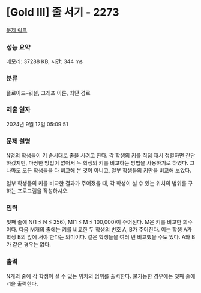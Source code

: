 # [Gold III] 줄 서기 - 2273 

[문제 링크](https://www.acmicpc.net/problem/2273) 

### 성능 요약

메모리: 37288 KB, 시간: 344 ms

### 분류

플로이드–워셜, 그래프 이론, 최단 경로

### 제출 일자

2024년 9월 12일 05:09:51

### 문제 설명

<p>N명의 학생들이 키 순서대로 줄을 서려고 한다. 각 학생의 키를 직접 재서 정렬하면 간단하겠지만, 마땅한 방법이 없어서 두 학생의 키를 비교하는 방법을 사용하기로 하였다. 그나마도 모든 학생들을 다 비교해 본 것이 아니고, 일부 학생들의 키만을 비교해 보았다.</p>

<p>일부 학생들의 키를 비교한 결과가 주어졌을 때, 각 학생이 설 수 있는 위치의 범위를 구하는 프로그램을 작성하시오.</p>

### 입력 

 <p>첫째 줄에 N(1 ≤ N ≤ 256), M(1 ≤ M ≤ 100,000)이 주어진다. M은 키를 비교한 회수이다. 다음 M개의 줄에는 키를 비교한 두 학생의 번호 A, B가 주어진다. 이는 학생 A가 학생 B의 앞에 서야 한다는 의미이다. 같은 학생들을 여러 번 비교했을 수도 있다. A와 B가 같은 경우는 없다.</p>

### 출력 

 <p>N개의 줄에 각 학생이 설 수 있는 위치의 범위를 출력한다. 불가능한 경우에는 첫째 줄에 -1을 출력한다.</p>

